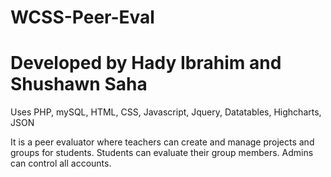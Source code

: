 # WCSS-Peer-Eval
# Developed by Hady Ibrahim and Shushawn Saha

Uses PHP, mySQL, HTML, CSS, Javascript, Jquery, Datatables, Highcharts, JSON

It is a peer evaluator where teachers can create and manage projects and groups for students.
Students can evaluate their group members.
Admins can control all accounts.
